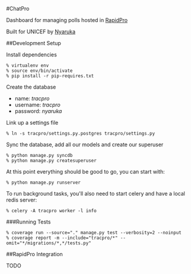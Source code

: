 #ChatPro

Dashboard for managing polls hosted in [RapidPro](http://rapidpro.io)

Built for UNICEF by [Nyaruka](http://nyaruka.com)

##Development Setup

Install dependencies

```
% virtualenv env
% source env/bin/activate
% pip install -r pip-requires.txt
```

Create the database

 * name: _tracpro_
 * username: _tracpro_
 * password: _nyaruka_

Link up a settings file

```
% ln -s tracpro/settings.py.postgres tracpro/settings.py
```

Sync the database, add all our models and create our superuser

```
% python manage.py syncdb
% python manage.py createsuperuser
```

At this point everything should be good to go, you can start with:

```
% python manage.py runserver
```

To run background tasks, you'll also need to start celery and have a local redis server:

```
% celery -A tracpro worker -l info
```

###Running Tests

```
% coverage run --source="." manage.py test --verbosity=2 --noinput
% coverage report -m --include="tracpro/*" --omit="*/migrations/*,*/tests.py"
```

##RapidPro Integration

TODO